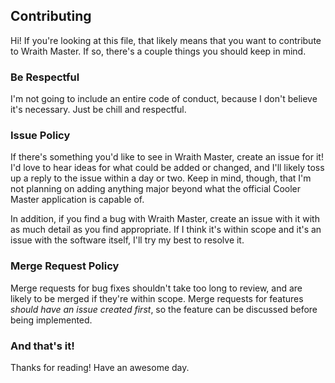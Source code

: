 ## Contributing

Hi! If you're looking at this file, that likely means that you want to contribute to Wraith Master. If so, there's a couple things you should keep in mind.

### Be Respectful

I'm not going to include an entire code of conduct, because I don't believe it's necessary. Just be chill and respectful.

### Issue Policy

If there's something you'd like to see in Wraith Master, create an issue for it! I'd love to hear ideas for what could be added or changed, and I'll likely toss up a reply to the issue within a day or two. Keep in mind, though, that I'm not planning on adding anything major beyond what the official Cooler Master application is capable of.

In addition, if you find a bug with Wraith Master, create an issue with it with as much detail as you find appropriate. If I think it's within scope and it's an issue with the software itself, I'll try my best to resolve it.

### Merge Request Policy

Merge requests for bug fixes shouldn't take too long to review, and are likely to be merged if they're within scope. Merge requests for features *should have an issue created first*, so the feature can be discussed before being implemented.

### And that's it!

Thanks for reading! Have an awesome day.
